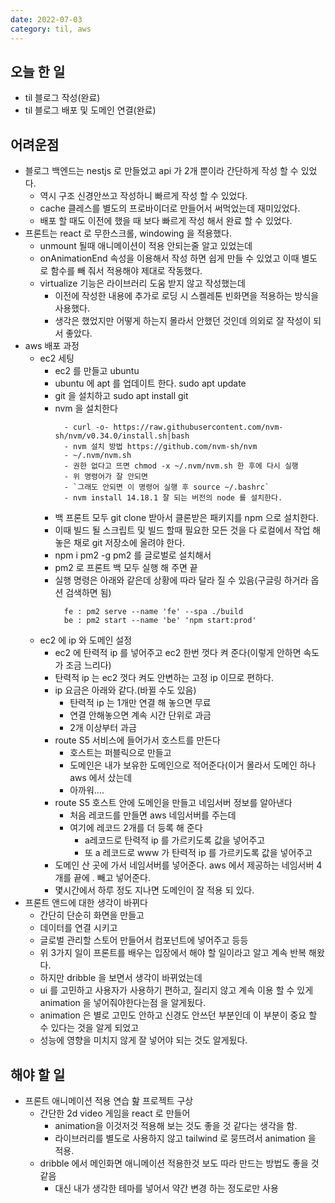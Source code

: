 ```yaml
---
date: 2022-07-03
category: til, aws
---
```


## 오늘 한 일

- til 블로그 작성(완료)
- til 블로그 배포 및 도메인 연결(완료)

## 어려운점

- 블로그 백엔드는 nestjs 로 만들었고 api 가 2개 뿐이라 간단하게 작성 할 수 있었다.
  - 역시 구조 신경안쓰고 작성하니 빠르게 작성 할 수 있었다.
  - cache 클레스를 별도의 프로바이더로 만들어서 써먹었는데 재미있었다.
  - 배포 할 때도 이전에 했을 때 보다 빠르게 작성 해서 완료 할 수 있었다.
- 프론트는 react 로 무한스크롤, windowing 을 적용했다.
  - unmount 될때 애니메이션이 적용 안되는줄 알고 있었는데
  - onAnimationEnd 속성을 이용해서 작성 하면 쉽게 만들 수 있었고 이때 별도로 함수를 빼 줘서 적용해야 제대로 작동했다.
  - virtualize 기능은 라이브러리 도움 받지 않고 작성했는데
    - 이전에 작성한 내용에 추가로 로딩 시 스켈레톤 빈화면을 적용하는 방식을 사용했다.
    - 생각은 했었지만 어떻게 하는지 몰라서 안했던 것인데 의외로 잘 작성이 되서 좋았다.
- aws 배포 과정
  - ec2 세팅
    - ec2 를 만들고 ubuntu
    - ubuntu 에 apt 를 업데이트 한다. sudo apt update
    - git 을 설치하고 sudo apt install git
    - nvm 을 설치한다
      ```
        - curl -o- https://raw.githubusercontent.com/nvm-sh/nvm/v0.34.0/install.sh|bash
        - nvm 설치 방법 https://github.com/nvm-sh/nvm
        - ~/.nvm/nvm.sh
        - 권한 없다고 뜨면 chmod -x ~/.nvm/nvm.sh 한 후에 다시 실행
        - 위 명령어가 잘 안되면
        - `그래도 안되면 이 명령어 실행 후 source ~/.bashrc`
        - nvm install 14.18.1 잘 되는 버전의 node 를 설치한다.
      ```
    - 백 프론트 모두 git clone 받아서 클론받은 패키지를 npm 으로 설치한다.
    - 이때 빌드 될 스크립트 및 빌드 할때 필요한 모든 것을 다 로컬에서 작업 해 놓은 채로 git 저장소에 올려야 한다.
    - npm i pm2 -g pm2 를 글로벌로 설치해서
    - pm2 로 프론트 백 모두 실행 해 주면 끝
    - 실행 명령은 아래와 같은데 상황에 따라 달라 질 수 있음(구글링 하거라 옵션 검색하면 됨)
      ```
        fe : pm2 serve --name 'fe' --spa ./build
        be : pm2 start --name 'be' 'npm start:prod'
      ```
  - ec2 에 ip 와 도메인 설정
    - ec2 에 탄력적 ip 를 넣어주고 ec2 한번 껏다 켜 준다(이렇게 안하면 속도가 조금 느리다)
    - 탄력적 ip 는 ec2 껏다 켜도 안변하는 고정 ip 이므로 편하다.
    - ip 요금은 아래와 같다.(바뀔 수도 있음)
      - 탄력적 ip 는 1개만 연결 해 놓으면 무료
      - 연결 안해놓으면 계속 시간 단위로 과금
      - 2개 이상부터 과금
    - route S5 서비스에 들어가서 호스트를 만든다
      - 호스트는 퍼블릭으로 만들고
      - 도메인은 내가 보유한 도메인으로 적어준다(이거 몰라서 도메인 하나 aws 에서 샀는데
      - 아까워....
    - route S5 호스트 안에 도메인을 만들고 네임서버 정보를 알아낸다
      - 처음 레코드를 만들면 aws 네임서버를 주는데
      - 여기에 레코드 2개를 더 등록 해 준다
        - a레코드로 탄력적 ip 를 가르키도록 값을 넣어주고
        - 또 a 레코드로 www 가 탄력적 ip 를 가르키도록 값을 넣어주고
    - 도메인 산 곳에 가서 네임서버를 넣어준다. aws 에서 제공하는 네임서버 4개를 끝에 . 빼고 넣어준다.
    - 몇시간에서 하루 정도 지나면 도메인이 잘 적용 되 있다.
- 프론트 앤드에 대한 생각이 바뀌다
  - 간단히 단순히 화면을 만들고
  - 데이터를 연결 시키고
  - 글로벌 관리할 스토어 만들어서 컴포넌트에 넣어주고 등등
  - 위 3가지 일이 프론트를 배우는 입장에서 해야 할 일이라고 알고 계속 반복 해왔다.
  - 하지만 dribble 을 보면서 생각이 바뀌었는데
  - ui 를 고민하고 사용자가 사용하기 편하고, 질리지 않고 계속 이용 할 수 있게 animation 을 넣어줘야한다는점 을 알게됬다.
  - animation 은 별로 고민도 안하고 신경도 안쓰던 부분인데 이 부분이 중요 할 수 있다는 것을 알게 되었고
  - 성능에 영향을 미치지 않게 잘 넣어야 되는 것도 알게됬다.

## 해야 할 일

- 프론트 애니메이션 적용 연습 핦 프로젝트 구상
  - 간단한 2d video 게임을 react 로 만들어
    - animation을 이것저것 적용해 보는 것도 좋을 것 같다는 생각을 함.
    - 라이브러리를 별도로 사용하지 않고 tailwind 로 뭉뜨려서 animation 을 적용.
  - dribble 에서 메인화면 애니메이션 적용한것 보도 따라 만드는 방법도 좋을 것 같음
    - 대신 내가 생각한 테마를 넣어서 약간 변경 하는 정도로만 사용
